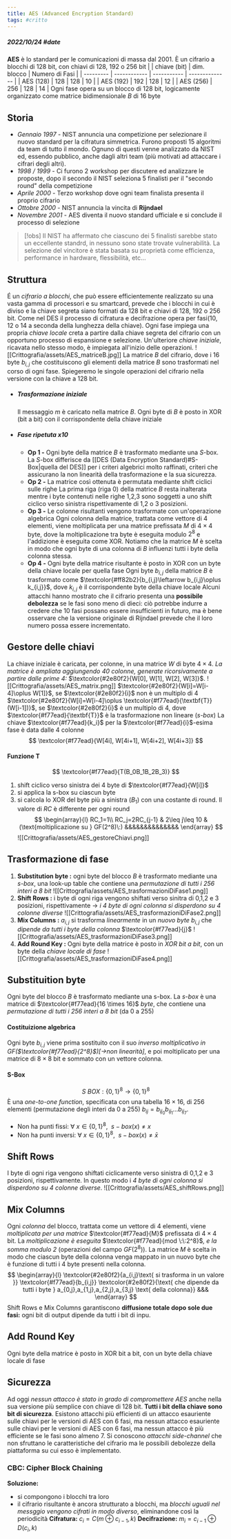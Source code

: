 ```yaml
---
title: AES (Advanced Encryption Standard)
tags: #critto
---
```

##### 2022/10/24 #date 
**AES** è lo standard per le comunicazioni di massa dal 2001. È un cifrario a blocchi di 128 bit, con chiavi di 128, 192 o 256 bit
|           | chiave (bit) | dim. blocco | Numero di Fasi |
| --------- | ------------ | ----------- | -------------- |
| AES (128) | 128          | 128         | 10             |
| AES (192) | 192          | 128         | 12             |
| AES (256) | 256          | 128         | 14               |
Ogni fase opera su un blocco di 128 bit, logicamente organizzato come matrice bidimensionale $B$ di 16 byte
## Storia
- *Gennaio 1997* - NIST annuncia una competizione per selezionare il nuovo standard per la cifratura simmetrica. Furono proposti 15 algoritmi da team di tutto il mondo. Ognuno di questi venne analizzato da NIST ed, essendo pubblico, anche dagli altri team (più motivati ad attaccare i cifrari degli altri).
- *1998 / 1999* - Ci furono 2 workshop per discutere ed analizzare le proposte, dopo il secondo il NIST seleziona 5 finalisti per il "secondo round" della competizione
- *Aprile 2000* - Terzo workshop dove ogni team finalista presenta il proprio cifrario
- *Ottobre 2000* - NIST annuncia la vincita di **Rijndael**
- *Novembre 2001* - AES diventa il nuovo standard ufficiale e si conclude il processo di selezione
> [!obs] 
> Il NIST ha affermato che ciascuno dei 5 finalisti sarebbe stato un eccellente standrd, in nessuno sono state trovate vulnerabilità. La selezione del vincitore è stata basata su proprietà come efficienza, performance in hardware, flessibilità, etc...

## Struttura
É un *cifrario a blocchi*, che può essere efficientemente realizzato su una vasta gamma di processori e su smartcard, prevede che i blocchi in cui è diviso e la chiave segreta siano formati da 128 bit e chiavi di 128, 192 o 256 bit.
Come nel DES il processo di cifratura e decifrazione opera per fasi(10, 12 o 14 a seconda della lunghezza della chiave). Ogni fase impiega una propria *chiave locale* creta a partire dalla chiave segreta del cifrario con un opportuno processo di espansione e selezione. Un'ulteriore *chiave iniziale*, ricavata nello stesso modo, è impiegata all'inizio delle operazioni.
![[Crittografia/assets/AES_matriceB.jpg]]
La matrice $B$ del cifrario, dove i 16 byte $b_{i,j}$ che costituiscono gli elementi della matrice $B$ sono trasformati nel corso di ogni fase.
Spiegeremo le singole operazioni del cifrario nella versione con la chiave a 128 bit.
- ##### Trasformazione iniziale
	Il messaggio $m$ è caricato nella matrice $B$. Ogni byte di $B$ è posto in XOR (bit a bit) con il corrispondente della chiave iniziale
- ##### Fase ripetuta x10
	- **Op 1 -** Ogni byte della matrice $B$ è trasformato mediante una $S$-box. 
		La $S$-box differisce da [[DES (Data Encryption Standard)#S-Box|quella del DES]] per i criteri algebrici molto raffinati, criteri che assicurano la non linearità della trasformazione e la sua sicurezza. 
	- **Op 2 -** La matrice così ottenuta è permutata mediante shift ciclici sulle righe
		La prima riga (riga 0) della matrice $B$ resta inalterata mentre i byte contenuti nelle righe 1,2,3 sono soggetti a uno shift ciclico verso sinistra rispettivamente di 1,2 o 3 posizioni. 
	- **Op 3 -** Le colonne risultanti vengono trasformate con un'operazione algebrica
		Ogni colonna della matrice, trattata come vettore di 4 elementi, viene moltiplicata per una matrice prefissata $M$ di $4\times 4$ byte, dove la moltiplicazione tra byte è eseguita modulo $2^8$ e l'addizione è eseguita come XOR. Notiamo che la matrice $M$ è scelta in modo che ogni byte di una colonna di $B$ influenzi tutti i byte della colonna stessa.
	- **Op 4 -** Ogni byte della matrice risultante è posto in XOR con un byte della chiave locale per quella fase
		Ogni byte $b_{i,j}$ della matrice $B$ è trasformato come $\textcolor{#ff82b2}{b_{i,j}\leftarrow b_{i,j}\oplus k_{i,j}}$, dove $k_{i,j}$ è il corrispondente byte della chiave locale
Alcuni attacchi hanno mostrato che il cifrario presenta una **possibile debolezza** se le fasi sono meno di dieci: ciò potrebbe indurre a credere che 10 fasi possano essere insufficienti in futuro, ma è bene osservare che la versione originale di Rijndael prevede che il loro numero possa essere incrementato.
## Gestore delle chiavi
La chiave iniziale è caricata, per colonne, in una matrice $W$ di byte $4\times 4$. *La matrice è ampliata aggiungendo 40 colonne, generate ricorsivamente a partire dalle prime 4:* $\textcolor{#2e80f2}{W[0], W[1], W[2], W[3]}$.
![[Crittografia/assets/AES_matrix.png]]
$\textcolor{#2e80f2}{W[i]=W[i-4]\oplus W[1]}$, se $\textcolor{#2e80f2}{i}$ non è un multiplo di 4
$\textcolor{#2e80f2}{W[i]=W[i-4]\oplus \textcolor{#f77ead}{\textbf{T}}(W[i-1])}$, se $\textcolor{#2e80f2}{i}$ è un multiplo di 4, dove $\textcolor{#f77ead}{\textbf{T}}$ è la trasformazione non lineare (*s-box*)
La chiave $\textcolor{#f77ead}{k_i}$ per la $\textcolor{#f77ead}{i}$-esima fase è data dalle 4 colonne
$$
\textcolor{#f77ead}{W[4i], W[4i+1], W[4i+2], W[4i+3]}
$$
#### Funzione T
$$
\textcolor{#f77ead}{T(B_0B_1B_2B_3)}
$$
1. shift ciclico verso sinistra dei 4 byte di $\textcolor{#f77ead}{W[i]}$
2. si applica la s-box su ciascun byte
3. si calcola lo XOR del byte più a sinistra ($B_1$) con una costante di round. Il valore di $RC$ è differente per ogni round
$$
\begin{array}{l}
RC_1=1\\
RC_j=2RC_{j-1} & 2\leq j\leq 10 &(\text{moltiplicazione su } GF(2^8)\:) &&&&&&&&&&&&&&
\end{array}
$$
![[Crittografia/assets/AES_gestoreChiavi.png]]
## Trasformazione di fase
1. **Substitution byte :** ogni byte del blocco $B$ è trasformato mediante una *s-box*, una look-up table che contiene una *permutazione di tutti i 256 interi a 8 bit*
![[Crittografia/assets/AES_trasformazioniDiFase1.png]]
2. **Shift Rows :** i byte di ogni riga vengono shiftati verso sinitra di 0,1,2 e 3 posizioni, rispettivamente -> *i 4 byte di ogni colonna si disperdono su 4 colonne diverse*
![[Crittografia/assets/AES_trasformazioniDiFase2.png]]
3. **Mix Columns :** $a_{i,j}$ si trasforma *linearmente* in un *nuovo byte* $b_{i,j}$ che *dipende da tutti i byte della colonna* $\textcolor{#f77ead}{j}$
![[Crittografia/assets/AES_trasformazioniDiFase3.png]]
4. **Add Round Key :** Ogni byte della matrice è posto in *XOR bit a bit*, con un byte della *chiave locale di fase*
![[Crittografia/assets/AES_trasformazioniDiFase4.png]]
## Substituition byte
Ogni byte del blocco $B$ è trasformato mediante una s-box. La *s-box* è una matrice di $\textcolor{#f77ead}{16 \times 16}$ *byte*, che contiene una *permutazione di tutti i 256 interi a 8 bit* (da 0 a 255)
#### Costituizione algebrica
Ogni byte $b_{i,j}$ viene prima sostituito con il suo *inverso moltiplicativo in GF($\textcolor{#f77ead}{2^8}$)[->non linearità]*, e poi moltiplicato per una matrice di $8\times 8$ bit e sommato con un vettore colonna.
#### S-Box
$$
S\:BOX:\{0,1\}^8\to\{0,1\}^8
$$
È una *one-to-one function*, specificata con una tabella $16\times 16$, di 256 elementi (permutazione degli interi da 0 a 255) $b_{ij}=b_{ij_0}b_{ij_1}...b_{ij_7}$.
- Non ha punti fissi: $\forall\:x\in\{0,1\}^8,\:\:s-box(x)\ne x$
- Non ha punti inversi: $\forall\:x\in\{0,1\}^8,\:\:s-box(x)\ne\bar{x}$
## Shift Rows
I byte di ogni riga vengono shiftati ciclicamente verso sinistra di 0,1,2 e 3 posizioni, rispettivamente. In questo modo i *4 byte di ogni colonna si disperdono su 4 colonne diverse*.
![[Crittografia/assets/AES_shiftRows.png]]
## Mix Columns
Ogni *colonna* del blocco, trattata come un vettore di 4 elementi, viene *moltiplicata per una matrice* $\textcolor{#f77ead}{M}$ prefissata di $4\times 4$ bit. La *moltiplicazione è eseguita* $\textcolor{#f77ead}{mod \:\:2^8}$*, e la somma modulo 2* (operazioni del campo $GF(2^8)$). 
La matrice $M$ è scelta in modo che ciascun byte della colonna venga mappato in un nuovo byte che è funzione di tutti i 4 byte presenti nella colonna.
$$
\begin{array}{l}
\textcolor{#2e80f2}{a_{i,j}\text{ si trasforma in un valore }}
\textcolor{#f77ead}{b_{i,j}} 
\textcolor{#2e80f2}{\text{ che dipende da tutti i byte } a_{0,j},a_{1,j},a_{2,j},a_{3,j} \text{ della colonna}} &&&
\end{array} 
$$
Shift Rows e Mix Columns garantiscono **diffusione totale dopo sole due fasi:** ogni bit di output dipende da tutti i bit di inpu.
## Add Round Key
Ogni byte della matrice è posto in XOR bit a bit, con un byte della chiave locale di fase
## Sicurezza
Ad oggi *nessun attacco è stato in grado di compromettere AES* anche nella sua versione più semplice con chiave di 128 bit. **Tutti i bit della chiave sono bit di sicurezza**. Esistono attacchi più efficienti di un attacco esauriente sulle chiavi per le versioni di AES con 6 fasi, ma nessun attacco esauriente sulle chiavi per le versioni di AES con 6 fasi, ma nessun attacco è più efficiente se le fasi sono almeno 7.
Si conoscono *attacchi side-channel* che non sfruttano le caratteristiche del cifrario ma le possibili debolezze della piattaforma su cui esso è implementato.
### CBC: Cipher Block Chaining
**Soluzione:**
- si compongono i blocchi tra loro
- il cifrario risultante è ancora strutturato a blocchi, ma *blocchi uguali nel messggio vengono cifrati in modo diverso*, eliminandone così la periodicità
**Cifratura:** $c_i = C(m\oplus c_{i-1},k)$
**Decifrazione:** $m_i=c_{i-1}\oplus D(c_i,k)$
